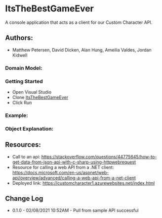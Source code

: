# ItsTheBestGameEver
A console application that acts as a client for our Custom Character API.

## Authors:
* Matthew Petersen, David Dicken, Alan Hung, Ameilia Valdes, Jordan Kidwell

### Domain Model:

### Getting Started
* Open Visual Studio
* Clone [ItsTheBestGameEver](https://github.com/401-Midterm-Netd12/ItsTheBestGameEver)
* Click Run

### Example:

### Object Explanation:

## Resources:
* Call to an api: https://stackoverflow.com/questions/44775645/how-to-get-data-from-json-api-with-c-sharp-using-httpwebrequest
* Resource for calling a web API from a .NET client: https://docs.microsoft.com/en-us/aspnet/web-api/overview/advanced/calling-a-web-api-from-a-net-client
* Deployed link: https://customcharacter1.azurewebsites.net/index.html
## Change Log
* 0.1.0 - 02/08/2021 10:52AM - Pull from sample API successful